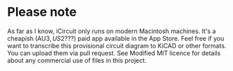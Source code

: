 # Please note

As far as I know, iCircuit only runs on modern Macintosh machines. It's a cheapish (AU$3, US$2???) paid app available in the App Store. Feel free if you want to transcribe this provisional circuit diagram to KiCAD or other formats. You can upload them via pull request. See Modified MIT licence for details about any commercial use of files in this project.
